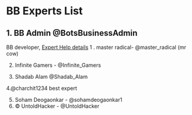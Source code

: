 # BB Experts List

## 1. BB Admin @BotsBusinessAdmin
BB developer, [Expert Help details](https://telegra.ph/Expert-help-from-BB-Admin-05-20)
1 . master radical- @master_radical (mr cow)


2. Infinite Gamers - @Infinite_Gamers

3. Shadab Alam @Shadab_Alam 

4.@charchit1234
best expert

5. Soham Deogaonkar - @sohamdeogaonkar1
6. © UntoldHacker - @UntoldHacker
